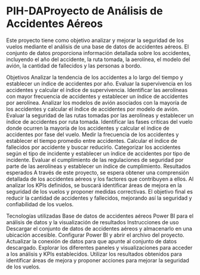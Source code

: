 # PIH-DAProyecto de Análisis de Accidentes Aéreos
Este proyecto tiene como objetivo analizar y mejorar la seguridad de los vuelos mediante el análisis de una base de datos de accidentes aéreos. El conjunto de datos proporciona información detallada sobre los accidentes, incluyendo el año del accidente, la ruta tomada, la aerolínea, el modelo del avión, la cantidad de fallecidos y las personas a bordo.

Objetivos
Analizar la tendencia de los accidentes a lo largo del tiempo y establecer un índice de accidentes por año.
Evaluar la supervivencia en los accidentes y calcular el índice de supervivencia.
Identificar las aerolíneas con mayor frecuencia de accidentes y establecer un índice de accidentes por aerolínea.
Analizar los modelos de avión asociados con la mayoría de los accidentes y calcular el índice de accidentes por modelo de avión.
Evaluar la seguridad de las rutas tomadas por las aerolíneas y establecer un índice de accidentes por ruta tomada.
Identificar las fases críticas del vuelo donde ocurren la mayoría de los accidentes y calcular el índice de accidentes por fase del vuelo.
Medir la frecuencia de los accidentes y establecer el tiempo promedio entre accidentes.
Calcular el índice de fallecidos por accidente y buscar reducirlo.
Categorizar los accidentes según el tipo de incidente y establecer un índice de accidentes por tipo de incidente.
Evaluar el cumplimiento de las regulaciones de seguridad por parte de las aerolíneas y establecer un índice de cumplimiento.
Resultados esperados
A través de este proyecto, se espera obtener una comprensión detallada de los accidentes aéreos y los factores que contribuyen a ellos. Al analizar los KPIs definidos, se buscará identificar áreas de mejora en la seguridad de los vuelos y proponer medidas correctivas. El objetivo final es reducir la cantidad de accidentes y fallecidos, mejorando así la seguridad y confiabilidad de los vuelos.

Tecnologías utilizadas
Base de datos de accidentes aéreos
Power BI para el análisis de datos y la visualización de resultados
Instrucciones de uso
Descargar el conjunto de datos de accidentes aéreos y almacenarlo en una ubicación accesible.
Configurar Power BI y abrir el archivo del proyecto.
Actualizar la conexión de datos para que apunte al conjunto de datos descargado.
Explorar los diferentes paneles y visualizaciones para acceder a los análisis y KPIs establecidos.
Utilizar los resultados obtenidos para identificar áreas de mejora y proponer acciones para mejorar la seguridad de los vuelos.
